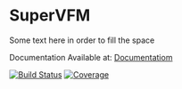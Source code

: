 # SuperVFM

Some text here in order to fill the space

Documentation Available at: [Documentatiom](https://pstasiak2000.github.io/SuperVFM/)

[![Build Status](https://github.com/pstasiak2000/SuperVFM.jl/actions/workflows/CI.yml/badge.svg?branch=main)](https://github.com/pstasiak2000/SuperVFM.jl/actions/workflows/CI.yml?query=branch%3Amain)
[![Coverage](https://codecov.io/gh/pstasiak2000/SuperVFM.jl/branch/main/graph/badge.svg)](https://codecov.io/gh/pstasiak2000/SuperVFM.jl)

